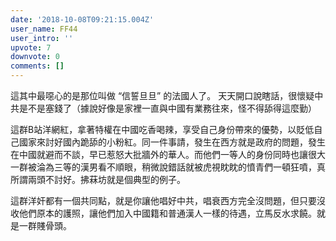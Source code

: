 ```yaml
---
date: '2018-10-08T09:21:15.004Z'
user_name: FF44
user_intro: ''
upvote: 7
downvote: 0
comments: []
---
```


這其中最噁心的是那位叫做 “信誓旦旦” 的法國人了。 天天開口說瞎話，很懷疑中共是不是塞錢了（據說好像是家裡一直與中國有業務往來，怪不得舔得這麼勤）  
  
這群B站洋網紅，拿著特權在中國吃香喝辣，享受自己身份帶來的優勢，以貶低自己國家來討好國內跪舔的小粉紅。同一件事請，發生在西方就是政府的問題，發生在中國就避而不談，早已惹怒大批牆外的華人。而他們一等人的身份同時也讓很大一群被淪為三等的漢男看不順眼，稍微說錯話就被虎視眈眈的憤青們一頓狂噴，真所謂兩頭不討好。拂菻坊就是個典型的例子。  
  
這群洋奸都有一個共同點，就是你讓他唱好中共，唱衰西方完全沒問題，但只要沒收他們原本的護照，讓他們加入中國籍和普通漢人一樣的待遇，立馬反水求饒。就是一群賤骨頭。
